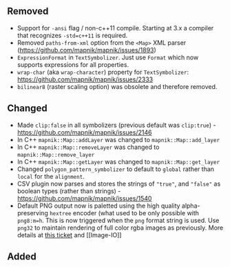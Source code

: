 ## Removed

 - Support for `-ansi` flag / non-c++11 compile. Starting at 3.x a compiler that recognizes `-std=c++11` is required.
 - Removed `paths-from-xml` option from the `<Map>` XML parser (https://github.com/mapnik/mapnik/issues/1893)
 - `ExpressionFormat` in `TextSymbolizer`. Just use `Format` which now supports expressions for all properties.
 - `wrap-char` (aka `wrap-character`) property for `TextSymbolizer`: https://github.com/mapnik/mapnik/issues/2333
 - `bilinear8` (raster scaling option) was obsolete and therefore removed.

## Changed

 - Made `clip:false` in all symbolizers (previous default was `clip:true`) - https://github.com/mapnik/mapnik/issues/2146
 - In C++ `mapnik::Map::addLayer` was changed to `mapnik::Map::add_layer`
 - In C++ `mapnik::Map::removeLayer` was changed to `mapnik::Map::remove_layer`
 - In C++ `mapnik::Map::getLayer` was changed to `mapnik::Map::get_layer`
 - Changed `polygon_pattern_symbolizer` to default to `global` rather than `local` for the `alignment`.
 - CSV plugin now parses and stores the strings of `"true"`, and `"false"` as boolean types (rather than strings) - https://github.com/mapnik/mapnik/issues/1540
 - Default PNG output now is paletted using the high quality alpha-preserving `hextree` encoder (what used to be only possible with `png8:m=h`. This is now triggered when the `png` format string is used. Use `png32` to maintain rendering of full color rgba images as previously. More details at [this ticket](https://github.com/mapnik/mapnik/issues/2028) and [[Image-IO]]

## Added
